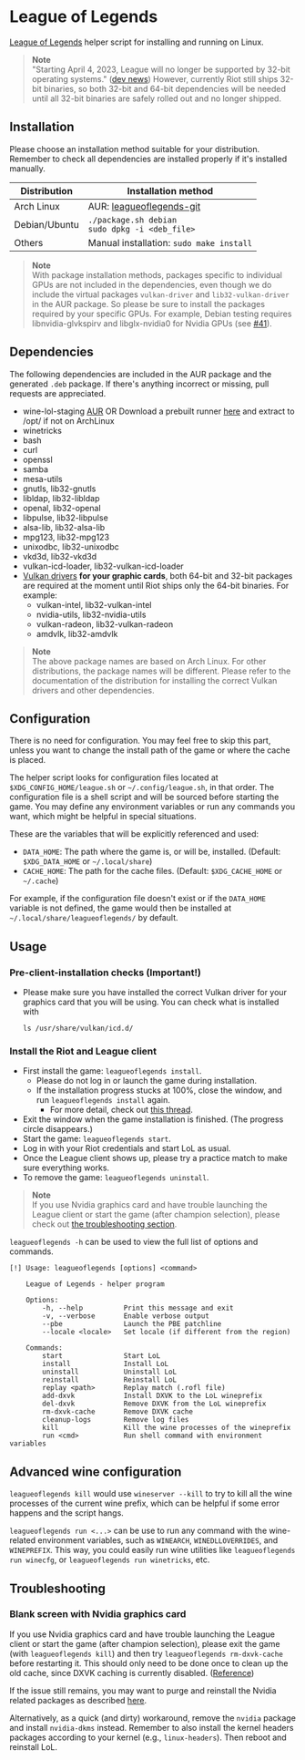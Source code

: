 # League of Legends

[League of Legends](https://www.leagueoflegends.com) helper script for
installing and running on Linux.

> **Note** <br/>
> "Starting April 4, 2023, League will no longer be supported by 32-bit
> operating systems." ([dev
> news](https://www.leagueoflegends.com/en-gb/news/dev/tl-dw-skarner-skins-quick-play-dev-update/))
> However, currently Riot still ships 32-bit binaries, so both 32-bit and 64-bit
> dependencies will be needed until all 32-bit binaries are safely rolled out
> and no longer shipped.


## Installation

Please choose an installation method suitable for your distribution. Remember to
check all dependencies are installed properly if it's installed manually.

| Distribution  | Installation method                                                                |
|---------------|------------------------------------------------------------------------------------|
| Arch Linux    | AUR: [leagueoflegends-git](https://aur.archlinux.org/packages/leagueoflegends-git) |
| Debian/Ubuntu | `./package.sh debian` <br/> `sudo dpkg -i <deb_file>`                              |
| Others        | Manual installation: `sudo make install`                                           |

> **Note** <br/>
> With package installation methods, packages specific to individual GPUs are
> not included in the dependencies, even though we do include the virtual
> packages `vulkan-driver` and `lib32-vulkan-driver` in the AUR package. So
> please be sure to install the packages required by your specific GPUs. For
> example, Debian testing requires libnvidia-glvkspirv and libglx-nvidia0 for
> Nvidia GPUs (see [#41](https://github.com/kyechou/leagueoflegends/issues/41)).


## Dependencies

The following dependencies are included in the AUR package and the generated
`.deb` package. If there's anything incorrect or missing, pull requests are
appreciated.

- wine-lol-staging [AUR](https://aur.archlinux.org/packages/wine-lol-staging)
 OR Download a prebuilt runner [here](https://github.com/polkaulfield/lol-for-linux-installer/releases/download/wine-lol-staging/wine-lol-staging-8.5-1.tar.xz) and extract to /opt/ if not on ArchLinux
- winetricks
- bash
- curl
- openssl
- samba
- mesa-utils
- gnutls, lib32-gnutls
- libldap, lib32-libldap
- openal, lib32-openal
- libpulse, lib32-libpulse
- alsa-lib, lib32-alsa-lib
- mpg123, lib32-mpg123
- unixodbc, lib32-unixodbc
- vkd3d, lib32-vkd3d
- vulkan-icd-loader, lib32-vulkan-icd-loader
- [Vulkan drivers](https://wiki.archlinux.org/title/Vulkan) **for your graphic
  cards**, both 64-bit and 32-bit packages are required at the moment until Riot
  ships only the 64-bit binaries. For example:
    - vulkan-intel, lib32-vulkan-intel
    - nvidia-utils, lib32-nvidia-utils
    - vulkan-radeon, lib32-vulkan-radeon
    - amdvlk, lib32-amdvlk

> **Note** <br/>
> The above package names are based on Arch Linux. For other distributions, the
> package names will be different. Please refer to the documentation of the
> distribution for installing the correct Vulkan drivers and other dependencies.


## Configuration

There is no need for configuration. You may feel free to skip this part, unless
you want to change the install path of the game or where the cache is placed.

The helper script looks for configuration files located at
`$XDG_CONFIG_HOME/league.sh` or `~/.config/league.sh`, in that order. The
configuration file is a shell script and will be sourced before starting the
game. You may define any environment variables or run any commands you want,
which might be helpful in special situations.

These are the variables that will be explicitly referenced and used:
- `DATA_HOME`: The path where the game is, or will be, installed. (Default:
    `$XDG_DATA_HOME` or `~/.local/share`)
- `CACHE_HOME`: The path for the cache files. (Default: `$XDG_CACHE_HOME` or
    `~/.cache`)

For example, if the configuration file doesn't exist or if the `DATA_HOME`
variable is not defined, the game would then be installed at
`~/.local/share/leagueoflegends/` by default.


## Usage

### Pre-client-installation checks (Important!)

* Please make sure you have installed the correct Vulkan driver for your
  graphics card that you will be using. You can check what is installed with
  ```
  ls /usr/share/vulkan/icd.d/
  ```

### Install the Riot and League client

* First install the game: `leagueoflegends install`.
    * Please do not log in or launch the game during installation.
    * If the installation progress stucks at 100%, close the window, and run
    `leagueoflegends install` again.
        * For more detail, check out [this thread](https://www.reddit.com/r/leagueoflinux/comments/qavc89/install_stuck_on_downloading_100/).
* Exit the window when the game installation is finished. (The progress circle
  disappears.)
* Start the game: `leagueoflegends start`.
* Log in with your Riot credentials and start LoL as usual.
* Once the League client shows up, please try a practice match to make sure
  everything works.
* To remove the game: `leagueoflegends uninstall`.

> **Note** <br/>
> If you use Nvidia graphics card and have trouble launching the League client
> or start the game (after champion selection), please check out [the
> troubleshooting section](#blank-screen-with-nvidia-graphics-card).

`leagueoflegends -h` can be used to view the full list of options and commands.

```
[!] Usage: leagueoflegends [options] <command>

    League of Legends - helper program

    Options:
        -h, --help          Print this message and exit
        -v, --verbose       Enable verbose output
        --pbe               Launch the PBE patchline
        --locale <locale>   Set locale (if different from the region)

    Commands:
        start               Start LoL
        install             Install LoL
        uninstall           Uninstall LoL
        reinstall           Reinstall LoL
        replay <path>       Replay match (.rofl file)
        add-dxvk            Install DXVK to the LoL wineprefix
        del-dxvk            Remove DXVK from the LoL wineprefix
        rm-dxvk-cache       Remove DXVK cache
        cleanup-logs        Remove log files
        kill                Kill the wine processes of the wineprefix
        run <cmd>           Run shell command with environment variables
```

## Advanced wine configuration

`leagueoflegends kill` would use `wineserver --kill` to try to kill all the wine
processes of the current wine prefix, which can be helpful if some error
happens and the script hangs.

`leagueoflegends run <...>` can be use to run any command with the wine-related
environment variables, such as `WINEARCH`, `WINEDLLOVERRIDES`, and `WINEPREFIX`.
This way, you could easily run wine utilities like `leagueoflegends run
winecfg`, or `leagueoflegends run winetricks`, etc.


## Troubleshooting

### Blank screen with Nvidia graphics card

If you use Nvidia graphics card and have trouble launching the League client or
start the game (after champion selection), please exit the game (with
`leagueoflegends kill`) and then try `leagueoflegends rm-dxvk-cache` before
restarting it. This should only need to be done once to clean up the old cache,
since DXVK caching is currently disabled.
([Reference](https://www.reddit.com/r/leagueoflinux/comments/skyg70/fixing_the_nvidia_495_black_screen_crash_problem/))

If the issue still remains, you may want to purge and reinstall the Nvidia
related packages as described
[here](https://www.reddit.com/r/leagueoflinux/comments/r0oo0p/i_got_league_working_again_on_my_nvidia_drivers/).

Alternatively, as a quick (and dirty) workaround, remove the `nvidia` package
and install `nvidia-dkms` instead. Remember to also install the kernel headers
packages according to your kernel (e.g., `linux-headers`). Then reboot and
reinstall LoL.
